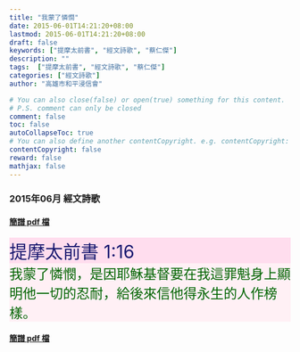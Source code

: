 ```yaml
---
title: "我蒙了憐憫"
date: 2015-06-01T14:21:20+08:00
lastmod: 2015-06-01T14:21:20+08:00
draft: false
keywords: ["提摩太前書", "經文詩歌", "蔡仁傑"]
description: ""
tags:  ["提摩太前書", "經文詩歌", "蔡仁傑"]
categories: ["經文詩歌"]
author: "高雄市和平浸信會"

# You can also close(false) or open(true) something for this content.
# P.S. comment can only be closed
comment: false
toc: false
autoCollapseToc: true
# You can also define another contentCopyright. e.g. contentCopyright: "This is another copyright."
contentCopyright: false
reward: false
mathjax: false
---
```


### 2015年06月 經文詩歌

#### [簡譜 pdf 檔](/pdf-h/h201506.pdf "我蒙了憐憫")

<div style="background-color:#FFDDEE"><font size="6", color="#191970">
提摩太前書 1:16
</font>
</div>

<div style="background-color:#FFF0F5"><font size="5", color="#006400">
我蒙了憐憫，是因耶穌基督要在我這罪魁身上顯明他一切的忍耐，給後來信他得永生的人作榜樣。
</font>
</div>

#### [簡譜 pdf 檔](/pdf-h/h201506.pdf "我蒙了憐憫")